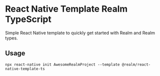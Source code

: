 # React Native Template Realm TypeScript

Simple React Native template to quickly get started with Realm and Realm types.

## Usage

```
npx react-native init AwesomeRealmProject --template @realm/react-native-template-ts
```
